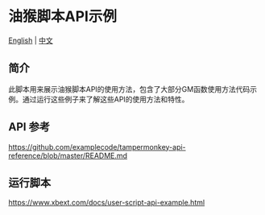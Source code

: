 # 油猴脚本API示例

[English](README-en.md) | [中文](README.md)

## 简介


此脚本用来展示油猴脚本API的使用方法，包含了大部分GM函数使用方法代码示例。通过运行这些例子来了解这些API的使用方法和特性。


## API 参考

https://github.com/examplecode/tampermonkey-api-reference/blob/master/README.md

## 运行脚本

https://www.xbext.com/docs/user-script-api-example.html
